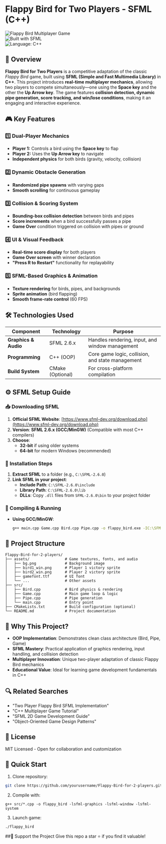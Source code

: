 # Flappy Bird for Two Players - SFML (C++)

![Flappy Bird Multiplayer Game](https://img.shields.io/badge/Game-2%20Player%20Flappy%20Bird-blue)  
![Built with SFML](https://img.shields.io/badge/Framework-SFML-orange)  
![Language: C++](https://img.shields.io/badge/Language-C%2B%2B-red)  

## 📌 Overview  
**Flappy Bird for Two Players** is a competitive adaptation of the classic *Flappy Bird* game, built using **SFML (Simple and Fast Multimedia Library)** in **C++**. This project introduces **real-time multiplayer mechanics**, allowing two players to compete simultaneously—one using the **Space key** and the other the **Up Arrow key**. The game features **collision detection, dynamic pipe generation, score tracking, and win/lose conditions**, making it an engaging and interactive experience.

## 🎮 Key Features  

### 1️⃣ Dual-Player Mechanics  
- **Player 1:** Controls a bird using the **Space key** to flap  
- **Player 2:** Uses the **Up Arrow key** to navigate  
- **Independent physics** for both birds (gravity, velocity, collision)  

### 2️⃣ Dynamic Obstacle Generation  
- **Randomized pipe spawns** with varying gaps  
- **Smooth scrolling** for continuous gameplay  

### 3️⃣ Collision & Scoring System  
- **Bounding-box collision detection** between birds and pipes  
- **Score increments** when a bird successfully passes a pipe  
- **Game Over** condition triggered on collision with pipes or ground  

### 4️⃣ UI & Visual Feedback  
- **Real-time score display** for both players  
- **Game Over screen** with winner declaration  
- **"Press R to Restart"** functionality for replayability  

### 5️⃣ SFML-Based Graphics & Animation  
- **Texture rendering** for birds, pipes, and backgrounds  
- **Sprite animation** (bird flapping)  
- **Smooth frame-rate control** (60 FPS)  

## 🛠 Technologies Used  

| Component            | Technology      | Purpose |
|----------------------|----------------|---------|
| **Graphics & Audio** | SFML 2.6.x     | Handles rendering, input, and window management |
| **Programming**      | C++ (OOP)      | Core game logic, collision, and state management |
| **Build System**     | CMake (Optional) | For cross-platform compilation |

## ⚙️ SFML Setup Guide  

### 📥 Downloading SFML  
1. **Official SFML Website**: [https://www.sfml-dev.org/download.php](https://www.sfml-dev.org/download.php)  
2. **Version**: **SFML 2.6.x (GCC/MinGW)** (Compatible with most C++ compilers)  
3. **Choose**:  
   - **32-bit** if using older systems  
   - **64-bit** for modern Windows (recommended)  

### 🔧 Installation Steps  
1. **Extract SFML** to a folder (e.g., `C:\SFML-2.6.0`)  
2. **Link SFML in your project**:  
   - **Include Path**: `C:\SFML-2.6.0\include`  
   - **Library Path**: `C:\SFML-2.6.0\lib`  
   - **DLLs**: Copy `.dll` files from `SFML-2.6.0\bin` to your project folder  

### 🚀 Compiling & Running  
- **Using GCC/MinGW**:  
  ```sh
  g++ main.cpp Game.cpp Bird.cpp Pipe.cpp -o flappy_bird.exe -IC:\SFML-2.6.0\include -LC:\SFML-2.6.0\lib -lsfml-graphics -lsfml-window -lsfml-system


## 📂 Project Structure
```
Flappy-Bird-for-2-players/
├── assets/                # Game textures, fonts, and audio
│   ├── bg.png             # Background image
│   ├── bird1_win.png      # Player 1 victory sprite
│   ├── bird2_win.png      # Player 2 victory sprite
│   ├── gamefont.ttf       # UI font
│   └── ...                # Other assets
├── src/
│   ├── Bird.cpp           # Bird physics & rendering
│   ├── Game.cpp           # Main game loop & logic
│   ├── Pipe.cpp           # Pipe generation
│   └── main.cpp           # Entry point
├── CMakeLists.txt         # Build configuration (optional)
└── README.md              # Project documentation
```

## 🎯 Why This Project?

- **OOP Implementation**: Demonstrates clean class architecture (Bird, Pipe, Game)
- **SFML Mastery**: Practical application of graphics rendering, input handling, and collision detection
- **Multiplayer Innovation**: Unique two-player adaptation of classic Flappy Bird mechanics
- **Educational Value**: Ideal for learning game development fundamentals in C++

## 🔍 Related Searches
- "Two Player Flappy Bird SFML Implementation"
- "C++ Multiplayer Game Tutorial"
- "SFML 2D Game Development Guide"
- "Object-Oriented Game Design Patterns"

## 📜 License
MIT Licensed - Open for collaboration and customization

## 🚀 Quick Start

1. Clone repository:
```bash
git clone https://github.com/yourusername/Flappy-Bird-for-2-players.git
```
2. Compile with:

```
g++ src/*.cpp -o flappy_bird -lsfml-graphics -lsfml-window -lsfml-system
```
3. Launch game:

```bash
./flappy_bird
```
##💖 Support the Project
Give this repo a star ⭐ if you find it valuable!

